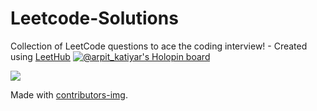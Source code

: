 # Leetcode-Solutions
Collection of LeetCode questions to ace the coding interview! - Created using [LeetHub](https://github.com/QasimWani/LeetHub)
[![@arpit_katiyar's Holopin board](https://holopin.me/arpit_katiyar)](https://holopin.io/@arpit_katiyar)

<a href = "https://github.com/Vikashkatiyar/contributors">
  <img src = "https://contrib.rocks/image?repo = arpit5220/Leetcode-Solutions"/>
</a>

Made with [contributors-img](https://contrib.rocks).
